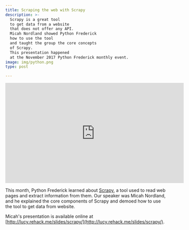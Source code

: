 ```yaml
---
title: Scraping the web with Scrapy
description: >-
  Scrapy is a great tool
  to get data from a website
  that does not offer any API.
  Micah Nordland showed Python Frederick
  how to use the tool
  and taught the group the core concepts
  of Scrapy.
  This presentation happened
  at the November 2017 Python Frederick monthly event.
image: img/python.png
type: post

---
```


<iframe width="560" height="315" src="https://www.youtube.com/embed/tdA1cl6LiCw" frameborder="0" allowfullscreen></iframe>

This month,
Python Frederick learned about
[Scrapy](https://scrapy.org/),
a tool used to read web pages
and extract information from them.
Our speaker was Micah Nordland,
and he explained the core components
of Scrapy
and demoed how to use the tool
to get data from website.

Micah's presentation is available online
at [http://lucy.rehack.me/slides/scrapy/](http://lucy.rehack.me/slides/scrapy/).
